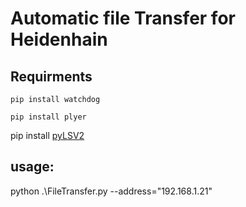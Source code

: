 # Automatic file Transfer for Heidenhain

## Requirments
`pip install watchdog`

``pip install plyer``

pip install [pyLSV2](https://github.com/drunsinn/pyLSV2)

## usage:
python .\FileTransfer.py --address="192.168.1.21"